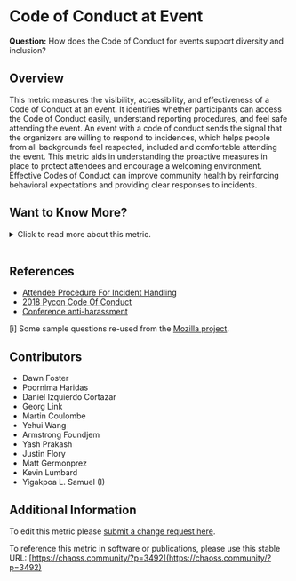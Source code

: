 # Code of Conduct at Event

**Question:** How does the Code of Conduct for events support diversity and inclusion?

## Overview
This metric measures the visibility, accessibility, and effectiveness of a Code of Conduct at an event. It identifies whether participants can access the Code of Conduct easily, understand reporting procedures, and feel safe attending the event. An event with a code of conduct sends the signal that the organizers are willing to respond to incidences, which helps people from all backgrounds feel respected, included and comfortable attending the event. This metric aids in understanding the proactive measures in place to protect attendees and encourage a welcoming environment. Effective Codes of Conduct can improve community health by reinforcing behavioral expectations and providing clear responses to incidents.

## Want to Know More?

<span markdown="1"><details>
<summary>Click to read more about this metric.</summary>

### Data Collection Strategies 

**Observe whether a code of conduct is posted at an event:*
- As an attendee or event staff, observe whether participants will have an easy time finding a code of conduct posted at the event. Having a code of conduct prominently posted at a registration site may be useful.
- Observe that code of conduct has a clear avenue for reporting violations at the event.

**Observe event website:**
- Observe that code of conduct on the website has a clear avenue for reporting violations via email.
- Observe that code of conduct/event website provides information about possible ways to provide support victims of inappropriate behaviour, eventually links to external bodies?
- Browse the event website. If code of conduct is posted and there is a clear avenue for reporting violations at the event, this criteria is fulfilled. (Note: ideally, the code of conduct would be easily discoverable)

**Interview and/or survey participants to understand more about why the event code of conduct did or did not meet their expectations:**
- What can this event do to improve the code of conduct at this event?
- What are some examples of how this event met or exceeded your code of conduct expectations?
- Are participants required to accept the code of conduct before completing registration?

**Survey participants about the code of conduct:**
  * Likert scale [1-x] item: How well did the event meet your code of conduct expectations.
  * On registration, and during the event were you made aware of the code of conduct and how to report violations? [i]
  * Did the existence of the code of conduct make you feel safer, and more empowered to fully participate at this event? [i]
  * If you reported a violation of the code of conduct, was it resolved to your satisfaction? [i]

### Filters 
- Event type (e.g., virtual or in-person)
- Participant demographics
- Presence of reporting mechanisms
- Code of Conduct location (website, registration area, etc.)

### Visualizations
None Specified

</details></span><br>

## References
- [Attendee Procedure For Incident Handling](https://github.com/python/pycon-code-of-conduct/blob/master/Attendee%20Procedure%20for%20incident%20handling.md)
- [2018 Pycon Code Of Conduct](https://pycon.blogspot.com/2018/04/code-of-conduct-updates-for-pycon-2018.html)
- [Conference anti-harassment](https://geekfeminism.wikia.org/wiki/Conference_anti-harassment)

[i] Some sample questions re-used from the [Mozilla project](https://github.com/mozilla/diversity/blob/master/data-metrics/surveys/en/cpg-follow-up.md).

## Contributors
- Dawn Foster
- Poornima Haridas
- Daniel Izquierdo Cortazar
- Georg Link
- Martin Coulombe
- Yehui Wang
- Armstrong Foundjem
- Yash Prakash
- Justin Flory
- Matt Germonprez
- Kevin Lumbard
- Yigakpoa L. Samuel (I)

## Additional Information
To edit this metric please [submit a change request here](https://github.com/chaoss/wg-dei/blob/main/focus-areas/event-diversity/code-of-conduct-at-event.md). 

To reference this metric in software or publications, please use this stable URL: [https://chaoss.community/?p=3492](https://chaoss.community/?p=3492)

<!-- # For groupings in the knowledge base
Context tags: Diversity & Inclusion, Event Management, Community Engagement, Safety & Ethics
Keyword tags: Code of Conduct, Event Safety, Inclusion, Diversity, Incident Reporting, Community Standards
-->
